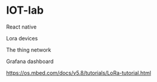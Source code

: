 # IOT-lab

React native


Lora devices 

The thing network

Grafana dashboard 



https://os.mbed.com/docs/v5.8/tutorials/LoRa-tutorial.html



